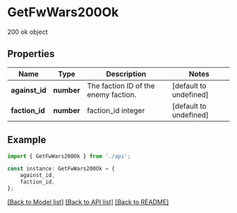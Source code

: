 # GetFwWars200Ok

200 ok object

## Properties

Name | Type | Description | Notes
------------ | ------------- | ------------- | -------------
**against_id** | **number** | The faction ID of the enemy faction. | [default to undefined]
**faction_id** | **number** | faction_id integer | [default to undefined]

## Example

```typescript
import { GetFwWars200Ok } from './api';

const instance: GetFwWars200Ok = {
    against_id,
    faction_id,
};
```

[[Back to Model list]](../README.md#documentation-for-models) [[Back to API list]](../README.md#documentation-for-api-endpoints) [[Back to README]](../README.md)
